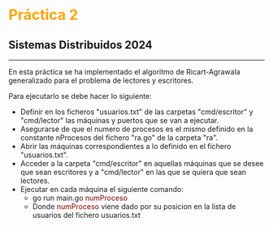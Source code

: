 # <font color="orange">Práctica 2</font>
Sistemas Distribuidos 2024
---
---
En esta práctica se ha implementado el algoritmo de Ricart-Agrawala generalizado
para el problema de lectores y escritores.

Para ejecutarlo se debe hacer lo siguiente:
- Definir en los ficheros "usuarios.txt" de las carpetas "cmd/escritor" y 
"cmd/lector" las máquinas y puertos que se van a ejecutar.
- Asegurarse de que el numero de procesos es el mismo definido en la constante
nProcesos del fichero "ra.go" de la carpeta "ra".
- Abrir las máquinas correspondientes a lo definido en el fichero "usuarios.txt".
- Acceder a la carpeta "cmd/escritor" en aquellas máquinas que se desee que 
sean escritores y a "cmd/lector" en las que se quiera que sean lectores.
- Ejecutar en cada máquina el siguiente comando:
    - go run main.go <font color="maroon">numProceso</font>
    - Donde <font color="maroon">numProceso</font> viene dado por su posicion en la lista de usuarios del
    fichero usuarios.txt